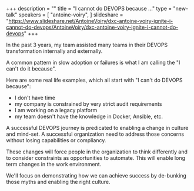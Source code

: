 +++
description = ""
title = "I cannot do DEVOPS because ..."
type = "new-talk"
speakers = [
        "antoine-voiry",
]
slideshare = "https://www.slideshare.net/AntoineVoiry/dxc-antoine-voiry-ignite-i-cannot-do-devops/AntoineVoiry/dxc-antoine-voiry-ignite-i-cannot-do-devops"
+++
<p>In the past 3 years, my team assisted many teams in their DEVOPS transformation internally and externally.</p>

<p>A common pattern in slow adoption or failures is what I am calling the "I can't do it because".</p>

<p>Here are some real life examples, which all start with "I can't do DEVOPS because":</p>
<ul>
  <li>I don't have time</li>
  <li>my company is constrained by very strict audit requirements</li>
  <li>I am working on a legacy platform</li>
  <li>my team doesn't have the knowledge in Docker, Ansible, etc.</li>
</ul>
<p>A successful DEVOPS journey is predicated to enabling a change in culture and mind-set. A successful organization need to address those concerns without losing capabilities or compliancy.</p>

<p>These changes will force people in the organization to think differently and to consider constraints as opportunities to automate. This will enable long term changes in the work environment.</p>

<p>We'll focus on demonstrating how we can achieve success by de-bunking those myths and enabling the right culture.</p>